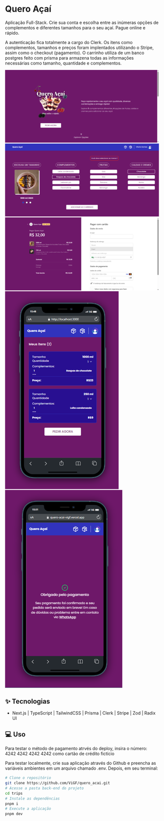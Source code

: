 # Quero Açaí
Aplicação Full-Stack. Crie sua conta e escolha entre as inúmeras opções de complementos e diferentes tamanhos para o seu açaí. Pague online e rápido.

A autenticação fica totalmente a cargo do Clerk. Os itens como complementos, tamanhos e preços foram implentados utilizando o Stripe, assim como o checkout (pagamento). O carrinho utiliza de um banco postgres feito com prisma para armazena todas as informações necessárias como tamanho, quantidade e complementos.

![cover](public/home.png)
![cover](public/order-form.png)
![cover](public/checkout.png)
![cover](public/cart-mobile.png)
![cover](public/success-mobile.png)

## ✨ Tecnologias
- Next.js | TypeScript | TailwindCSS | Prisma | Clerk | Stripe | Zod | Radix UI

## 💻 Uso
Para testar o método de pagamento atrvés do deploy, insira o número:
4242 4242 4242 4242 como cartão de crédito fictício

Para testar localmente, crie sua aplicação através do Github e preencha as variáveis ambientes em um arquivo chamado .env.
Depois, em seu terminal:

```bash
# Clone o repositório
git clone https://github.com/ViGF/quero_acai.git
# Acesse a pasta back-end do projeto
cd trips
# Instale as dependências
pnpm i
# Execute a aplicação
pnpm dev
```